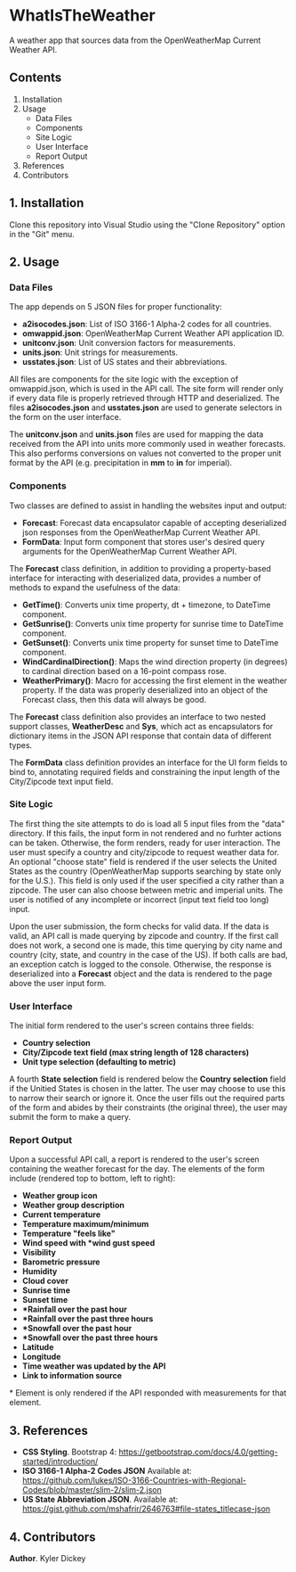 # WhatIsTheWeather
A weather app that sources data from the OpenWeatherMap Current Weather API.

## Contents
1. Installation
2. Usage
    - Data Files
    - Components
    - Site Logic
    - User Interface
    - Report Output
3. References
4. Contributors

## 1. Installation
Clone this repository into Visual Studio using the "Clone Repository" option in the "Git" menu.

## 2. Usage
### Data Files
The app depends on 5 JSON files for proper functionality:
- **a2isocodes.json**: List of ISO 3166-1 Alpha-2 codes for all countries.
- **omwappid.json**: OpenWeatherMap Current Weather API application ID.
- **unitconv.json**: Unit conversion factors for measurements.
- **units.json**: Unit strings for measurements.
- **usstates.json**: List of US states and their abbreviations.

All files are components for the site logic with the exception of omwappid.json, which is used in the API call. The site form will render only if every data file is properly retrieved through HTTP and deserialized. The files **a2isocodes.json** and **usstates.json** are used to generate selectors in the form on the user interface.

The **unitconv.json** and **units.json** files are used for mapping the data received from the API into units more commonly used in weather forecasts. This also performs conversions on values not converted to the proper unit format by the API (e.g. precipitation in **mm** to **in** for imperial).

### Components
Two classes are defined to assist in handling the websites input and output:
- **Forecast**: Forecast data encapsulator capable of accepting deserialized json responses from the OpenWeatherMap Current Weather API.
- **FormData**: Input form component that stores user's desired query arguments for the OpenWeatherMap Current Weather API.

The **Forecast** class definition, in addition to providing a property-based interface for interacting with deserialized data, provides a number of methods to expand the usefulness of the data:
- **GetTime()**: Converts unix time property, dt + timezone, to DateTime component.
- **GetSunrise()**: Converts unix time property for sunrise time to DateTime component.
- **GetSunset()**: Converts unix time property for sunset time to DateTime component.
- **WindCardinalDirection()**: Maps the wind direction property (in degrees) to cardinal direction based on a 16-point compass rose.
- **WeatherPrimary()**: Macro for accessing the first element in the weather property. If the data was properly deserialized into an object of the Forecast class, then this data will always be good.

The **Forecast** class definition also provides an interface to two nested support classes, **WeatherDesc** and **Sys**, which act as encapsulators for dictionary items in the JSON API response that contain data of different types.

The **FormData** class definition provides an interface for the UI form fields to bind to, annotating required fields and constraining the input length of the City/Zipcode text input field.

### Site Logic
The first thing the site attempts to do is load all 5 input files from the "data" directory. If this fails, the input form in not rendered and no furhter actions can be taken. Otherwise, the form renders, ready for user interaction.
The user must specify a country and city/zipcode to request weather data for. An optional "choose state" field is rendered if the user selects the United States as the country (OpenWeatherMap supports searching by state only for the U.S.).
This field is only used if the user specified a city rather than a zipcode. The user can also choose between metric and imperial units. The user is notified of any incomplete or incorrect (input text field too long) input.

Upon the user submission, the form checks for valid data. If the data is valid, an API call is made querying by zipcode and country. If the first call does not work, a second one is made, this time querying by city name and country (city, state, and country in the case of the US).
If both calls are bad, an exception catch is logged to the console. Otherwise, the response is deserialized into a **Forecast** object and the data is rendered to the page above the user input form.

### User Interface
The initial form rendered to the user's screen contains three fields:
- **Country selection**
- **City/Zipcode text field (max string length of 128 characters)**
- **Unit type selection (defaulting to metric)**

A fourth **State selection** field is rendered below the **Country selection** field if the Unitied States is chosen in the latter. The user may choose to use this to narrow their search or ignore it.
Once the user fills out the required parts of the form and abides by their constraints (the original three), the user may submit the form to make a query.

### Report Output
Upon a successful API call, a report is rendered to the user's screen containing the weather forecast for the day. The elements of the form include (rendered top to bottom, left to right):
- **Weather group icon**
- **Weather group description**
- **Current temperature**
- **Temperature maximum/minimum**
- **Temperature "feels like"**
- **Wind speed with \*wind gust speed**
- **Visibility**
- **Barometric pressure**
- **Humidity**
- **Cloud cover**
- **Sunrise time**
- **Sunset time**
- **\*Rainfall over the past hour**
- **\*Rainfall over the past three hours**
- **\*Snowfall over the past hour**
- **\*Snowfall over the past three hours**
- **Latitude**
- **Longitude**
- **Time weather was updated by the API**
- **Link to information source**

\* Element is only rendered if the API responded with measurements for that element.

## 3. References

- **CSS Styling**. Bootstrap 4: https://getbootstrap.com/docs/4.0/getting-started/introduction/
- **ISO 3166-1 Alpha-2 Codes JSON** Available at: https://github.com/lukes/ISO-3166-Countries-with-Regional-Codes/blob/master/slim-2/slim-2.json
- **US State Abbreviation JSON**. Available at: https://gist.github.com/mshafrir/2646763#file-states_titlecase-json

## 4. Contributors
**Author**. Kyler Dickey

